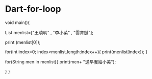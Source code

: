 # Dart-for-loop
void main(){
  
  List <String> menlist=["王曉明" , "李小菜" , "雲育鏈"];
  
  print (menlist[0]);
  
  for(int index=0; index<menlist.length;index++){
    print(menlist[index]);
  } 
  
  for(String men in menlist){
    print(men+ "送早餐給小美");
    
  } 
}
